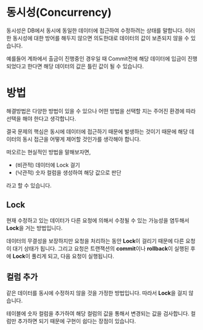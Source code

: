 # 동시성(Concurrency)

동시성은 DB에서 동시에 동일한 데이터에 접근하여 수정하려는 상태를 말합니다. 이러한 동시성에 대한 방어를 해두지 않으면 의도한대로 데이터의 값이 보존되지 않을 수 있습니다.

예를들어 계좌에서 출금이 진행중인 경우일 때 Commit전에 해당 데이터에 입금이 진행되었다고 한다면 해당 데이터의 값은 틀린 값이 될 수 있습니다.

# 방법

해결방법은 다양한 방법이 있을 수 있으나 어떤 방법을 선택할 지는 주어진 환경에 따라 선택을 해야 한다고 생각합니다.

결국 문제의 핵심은 동시에 데이터에 접근하기 때문에 발생하는 것이기 때문에 해당 데이터의 동시 접근을 어떻게 제어할 것인가를 생각해야 합니다.

떠오르는 현실적인 방법을 말해보자면,

- (비관적) 데이터에 Lock 걸기
- (낙관적) 숫자 컬럼을 생성하여 해당 값으로 판단

라고 할 수 있습니다.

## Lock
현재 수정하고 있는 데이터가 다른 요청에 의해서 수정될 수 있는 가능성을 염두해서 **Lock**을 거는 방법입니다.

데이터의 무결성을 보장하지만 요청을 처리하는 동안 **Lock**이 걸리기 때문에 다른 요청이 대기 상태가 됩니다. 그리고 요청은 트랜잭션의 **commit**이나 **rollback**이 실행된 후에 **Lock**이 풀리게 되고, 다음 요청이 실행됩니다.

## 컬럼 추가
같은 데이터를 동시에 수정하지 않을 것을 가정한 방법입니다. 따라서 **Lock**을 걸지 않습니다.

테이블에 숫자 컬럼을 추가하여 해당 컬럼의 값을 통해서 변경되는 값을 검사합니다. 컬럼만 추가하면 되기 때문에 구현이 쉽다는 장점이 있습니다.